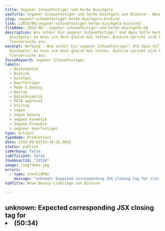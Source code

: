 ```yaml
---
title: Veganer Schaumfestiger und herbe Duschgele
seoTitle: Veganer Schaumfestiger und herbe Duschgele von Bioturm - Neue Beauty-Lieblinge
slug: veganer-schaumfestiger-herbe-duschgele-bioturm
link: /2018/08/veganer-schaumfestiger-herbe-duschgele-bioturm/
fileName: 2018-08---veganer-schaumfestiger-und-herbe-duschgele.md
description: Wie schön! Ein veganer Schaumfestiger! Und dazu tolle herbe
  Duschgele! Da muss ich doch gleich mal testen. Bioturm spricht sich klar gegen
  Tierversuche aus.
excerpt: Werbung - Wie schön! Ein veganer Schaumfestiger! Und dazu tolle herbe
  Duschgele! Da muss ich doch gleich mal testen. Bioturm spricht sich klar gegen
  Tierversuche aus.
focusKeyword: veganer Schaumfestiger
labels:
  - Biokosmetik
  - Bioturm
  - Duschgel
  - Haarfestiger
  - Mode & Beauty
  - Natrue
  - Naturkosmetik
  - PETA approved
  - Styling
  - vegan
  - vegan beauty
  - vegane Kosmetik
  - Vegane Produkte
  - veganer Haarfestiger
type: Artikel
typeName: Produkttest
date: 2018-08-03T14:18:15.000Z
status: publish
isWerbung: false
isAffiliate: false
thumbnailId: "21536"
image: /img/demo.jpg
errors:
  - type: invalidMdx
    message: "unknown: Expected corresponding JSX closing tag for <li> (50:34)"
subTitle: Neue Beauty-Lieblinge von Bioturm
  
---
```


## unknown: Expected corresponding JSX closing tag for <li> (50:34)

<!--
_Werbung\*_

**Wisst Ihr, was ich gerne mag, wenn es so richtig heiß ist, wie im Moment?
Herbe und zugleich frische Duftnoten. Die neuen Duschgele von Bioturm sind da
eine gute Wahl für mich.**

Sie erreichten mich vor Kurzem in einem Päckchen zusammen mit dem neuen veganen
Haarfestiger. Schon seit ich vegan lebe, habe ich keinen mehr verwendet und ich
war sehr gespannt darauf, ihn auszuprobieren.

Er kommt in einer Recycling-fähigen Flasche ohne Treibgas. Was zuerst auffällt,
ist das hübsche Bioturm-Design, das ich auch schon von anderen Produkten kenne.
Der Hersteller hatte die schöne Idee, einige Flaschen und Tiegel mit Kunstwerken
zu bedrucken. Das Motiv auf der Flasche ist in diesem Fall ein polychromes
Wandmosaik aus Thailand.

## Veganer Schaumfestiger

![veganer Schaumfestiger](http://cardamonchai.com/wp-content/uploads/2018/08/43104110834_95d690bd02_z-1-400x300.jpg)

Ich habe mich für den Festiger mit leichtem Halt entschieden, es gibt auch noch
die Stufe "starker Halt". Außerdem ist auch ein veganes Haarspray neu im
Sortiment.

Vor dem Gebrauch muss man die Flasche schütteln und schon kann es losgehen. Ein
Pumphub ist für meine inzwischen nur noch Bob-langen Haare völlig ausreichend.

Der Duft ist angenehm und nicht aufdringlich. Ideal soll der Schaum besonders
für flexible Frisuren geeignet sein, also genau das Richtige für meine lockigen
Wuschelkopf. Neben Halt verspricht das Produkt außerdem Pflege. Für mehr Glanz
und Geschmeidigkeit sollen Extrakte aus Grünem Tee und Malve sorgen.

Wie bei allen Produkte von Bioturm, handelt es sich auch beim neuen
Schaumfestiger um kontrollierte Naturkosmetik. Farb- und Duftstoffe
synthetischer Herkunft, Silikone, PEG und Paraffinöl kommen darin nicht vor.

## Das hat mein Test ergeben:

Ich habe den Schaumfestiger kopfüber in meine Locken geknetet und ich finde, er
arbeitet sie schön heraus, ohne, dass sie zu gestylt wirken. Auch am Abend
fallen sie noch schön. Man muss nur ein bisschen aufpassen, dass man nicht zu
viel von dem Produkt verwendet, damit die Haare nicht beschwert werden.

![veganer Schaumfestiger](http://cardamonchai.com/wp-content/uploads/2018/08/43104109554_4d5ea7caf6_z-1-400x533.jpg)

Mein Fazit ist also auf jeden Fall positiv. Für mich ist der Schaum eine
willkommene Abwechslung zu meinem Salzwasserspray, das die Haare ja auf Dauer
sowieso etwas strohig macht. Die pflegenden Inhaltsstoffe können da auf jeden
Fall nicht schaden.

**<sub><small>Schaumfestiger (leichter Halt) - Inhaltsstoffe</small></sub>**
<small><sub>Wasser, Trinkalkohol, natürlicher Stylingkomplex, waschaktive
Aminosäure, Glycerin, Grüner Tee-Extrakt*, Malvenblüten-Extrakt*, hydrolysiertes
pflanzl. Protein, Fettsäureester auf pflanzl. Basis, Mischung nat. äth. Öle,
Zitronensäure, Natriumbenzoat, Inhaltsstoffe der nat. äth. Öle

- aus kontrolliert biologischem Anbau frei von Silikonen, synthetischen Duft-
  und Farbstoffen, PEG, Paraffinöl</sub></small>

## Die neuen Bioturm Duschgele

Was soll man zu den Duschgelen viel sagen: Mit den Düften hat Bioturm voll
meinen Geschmack getroffen. Beide Sorten erfrischen wirklich ganz toll. Sie
trocknen die Haut nicht aus und sind schön cremig.

Beide Gele enthalten Bio-Mandelmilch. Genau, wie auch das von mir getestete
[Mango-Duschgel](/2018/01/bioturm/), sind sie für häufiges Duschen gedacht und
somit perfekt für Sportler geeignet.

Im Moment kann ich gar nicht sagen, welches mein Favorit ist: Zitrone oder
Wachholder. Ich benutze sie einfach im Wechsel. Oder vielleicht einfach mal
gemischt? Immerhin die beiden Aromen zusammen ja mit anderen Grundlagen einen
weltberühmten [Longdrink](/2018/06/tom-yum-mule/). Doch ich schweife ab.

Das Zitronenduschgel duftet sommerlich und anregend. Die natürlichen
Zitrusaromen überfordern die Nase nicht und wirken auf keinen Fall zu fruchtig.

![veganer Schaumfestiger](http://cardamonchai.com/wp-content/uploads/2018/08/28884414977_24929262e6_z-1-400x300.jpg)

<small> \_\_<sub>

Wachholder ist hingegen etwas gediegener und wirkt auf mich entspannend. Der
Duft erinnert mich stark an einen Badezusatz, den ich mal eine Zeit lang
verwendet habe und sehr gerne mochte.

Vielleicht würden manche das Duschgel eher abends nach dem Sport verwenden und
die Zitronenvariante morgens vor dem Frühstück.

![veganer Schaumfestiger](http://cardamonchai.com/wp-content/uploads/2018/08/43772542812_72f23f49ef_z-1-400x300.jpg)

## Newcomer aus der Tube

Sie sind in den für den Hersteller typischen recylingfähigen Tuben abgefüllt und
kommen auch beim Versand ohne zusätzliche Umverpackung aus.

Insgesamt überzeugen mich die Bioturm Newcomer wieder sehr. Sie haben bei mir
definitiv einen Platz in der
[Ecke mit den Beauty-Lieblingen](/category/vegan-2/vegan-beauty/) verdient.

Da ich mich immer mehr mit Themen wie
[Nachhaltigkeit](/category/gesellschaft/klima-umweltschutz/), Müllvermeidung und
Umweltschutz beschäftige, habe ich persönlich mir im Anschluss an meinen Test
noch die Frage gestellt, ob es generell möglich ist, Styling-Produkte, wie
Haarspray und -Festiger in Glasflaschen zu verpacken.

## Was bringt die Zukunft?

![veganer Schaumfestiger](http://cardamonchai.com/wp-content/uploads/2018/08/42917272255_56ab253d51_z-1-400x300.jpg)

Was ich außerdem auf jeden Fall kaufen würde, sind feste Duschgele oder Seifen
in den beiden tollen Duftrichtungen. Mal sehen, was die Zukunft noch so bringt!
Ich würde mich freuen und bleibe auf jeden Fall weiter dran!

Insgesamt gefällt mir das Bioturm Konzept ziemlich gut. Alle drei Produkte aus
meinem Paket sind mit dem  _PeTA Cruelty Free And Vegan_ Label für vegane und
Tierleid-freie Waren sowie dem  _International Organic And Natural Cosmetics
Corporation_  Label für natürliche Biokosmetik ausgezeichnet.

## Klares Statement gegen Tierversuche

Gegen Tierversuche spricht sich das Unternehmen ganz klar aus. Aus diesem Grund
hat man sich gegen die Lieferung nach China entschieden. Dort sind Tierversuche
nach wie vor Vorschrift, bevor ein Produkt auf den Markt kommt.

Der Name "Bioturm" hat seinen Ursprung im Wasserturm, der sich auf dem
Firmengelände in Marienrachdorf im schönen Westerwald befindet. Der Turm steht
als Symbol für Vision, Stabilität und Schutz.

Nach ihrem Studium haben sich die beiden Töchter der Gründer Karin und Martin
Evers ihren Eltern angeschlossen. Auch sie bringen ihre Ideen und ihren
Wissensschatz in das inzwischen 15-jährige Familienunternehmen mit ein.

8.  August 2018

## Nachtrag - Statement von Bioturm zum Thema nachhaltige Verpackungen

Gestern habe ich von Bioturm eine E-Mail erhalten, über die mich sehr gefreut
habe. Lest sie am besten selbst:

<blockquote>Liebe Anne,
Du sprichst in Deinem Artikel auch das Thema Nachhaltigkeit an. Das liegt natürlich auch uns sehr am Herzen und so richten wir auch in Bezug auf unsere Rohstoffe immer unseren Fokus darauf. Es ist nur sehr schwierig, eine andere Verpackung als Plastik einzusetzen. Kunststoff stellt die hauptsächliche Verpackungsart für Kosmetikprodukte dar. In den meisten Fällen in Form von PE, PP oder einer Mischung aus beidem. Kunststoff hat den Vorteil, dass er leicht ist, flexibel und bruchsicher und sich somit für Tiegel, Tuben und Flaschenprodukte eignet. Über den Grünen Punkt kann er gut recycelt werden.
Glas ist keine gute Alternative, da hier Bruchgefahr im Bad besteht und es sehr viel schwerer beim Transport ist (der Treibstoffverbrauch bei der Fracht steigt). Auch müsste das Produkt zusätzlich vor Sonneneinstrahlung geschützt werden - Jede Flasche bräuchte also eine Faltschachtel oder müsste dunkel eingefärbt werden. Beim Transport müsste das Glas auch gut geschützt werden, was zusätzlichen Verpackungsmüll bedeuten würde.

### Eine Metallverpackung müsste auch mit Kunststoff beschichtet werden, damit man sie für Kosmetik verwenden kann. Es bestünde sonst Korrosionsgefahr. Eine solche Verpackung würde auch über den Grünen Punkt recycelt.

Bio-Kunststoff ist für uns auch keine befriedigende Alternative. Er würde auch
über den Grünen Punkt recycelt, aber er wird zum Teil aus pflanzlichen Quellen
gewonnen, die auch als Nahrungsmittel dienen können. Hierfür gehen also
Anbaugebiete verloren, die eigentlich für die Nahrungsmittelproduktion genutzt
werden könnten. Wir schauen uns nach alternativen Verpackungen um, aber diese
müssen eben auch wirklich alle wichtigen Kriterien erfüllen: das Produkt muss
fest verschließbar, möglichst leicht und vor Licht geschützt sein. Auch darf es
keine eigenen Stoffe an das Produkt abgeben. Unsere Verpackungen sind
lebensmittelecht und enthalten nachweislich keine Weichmacher. Wir können davon
ausgehen, dass hier weder Stoffe aus dem Kunststoff in das Produkt diffundieren,
noch das Produkt durch den Kunststoff diffundieren kann. Dies müsste eine neue
Verpackung natürlich auch erfüllen. Das ist also alles nicht ganz so einfach.
Wir hoffen, dass Du Verständnis dafür hast, dass wir eine Veränderung der
Verpackung erst einmal nicht umsetzen können, aber wir bleiben dran...

</blockquote>

Das klingt doch schon mal sehr gut, oder? Ich bleibe auf jeden Fall auch dran
und werde weiter berichten!

<pre> [Mehr über Bioturm erfahrt Ihr hier](/2018/01/bioturm/) </pre>

<pre> [Mehr über Naturkosmetik gibt es hier](/2018/03/vegane-kosmetik-und-naturkosmetik/) </pre>

- _Hinweis: Dieser Beitrag enthält Werbung. Der Inhalt und meine Meinung wurden
  dadurch nicht beeinflusst. Infos zum Thema Werbekennzeichnung in meinem Blog
  findet Ihr auf meiner [Transparenz-Seite](/werbung/). _

Vielen Dank an Bioturm für die freundliche Zurverfügungstellung der Produkte!
[Hier gehts zur Homepage](https://www.bioturm.de/).

-->

  